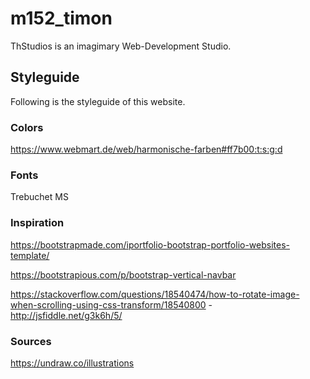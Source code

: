 # m152_timon

ThStudios is an imagimary Web-Development Studio.

## Styleguide

Following is the styleguide of this website.

### Colors

https://www.webmart.de/web/harmonische-farben#ff7b00:t:s:g:d

### Fonts

Trebuchet MS

### Inspiration

https://bootstrapmade.com/iportfolio-bootstrap-portfolio-websites-template/

https://bootstrapious.com/p/bootstrap-vertical-navbar

https://stackoverflow.com/questions/18540474/how-to-rotate-image-when-scrolling-using-css-transform/18540800 - http://jsfiddle.net/g3k6h/5/

### Sources

https://undraw.co/illustrations